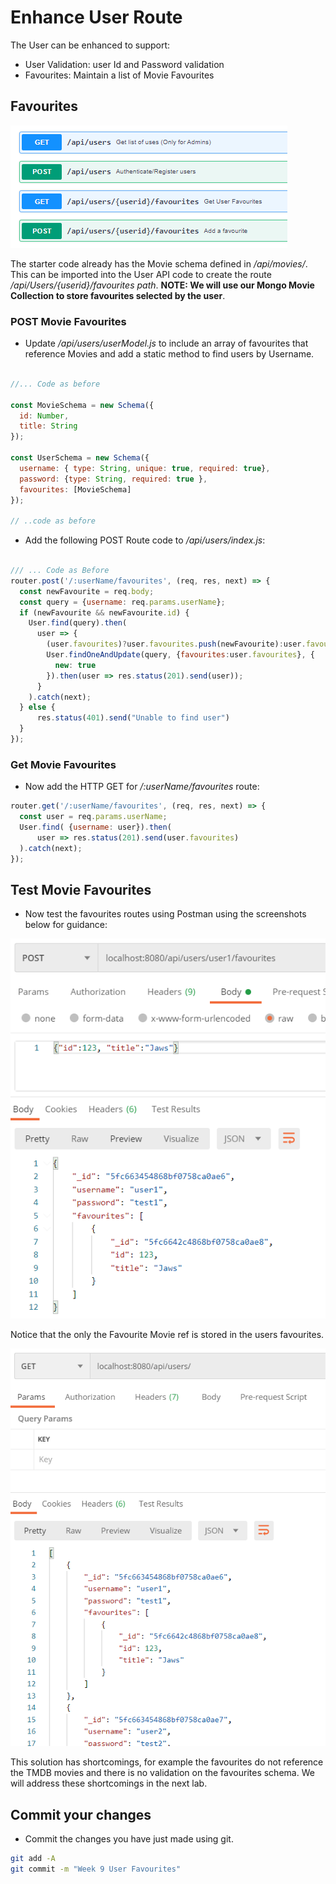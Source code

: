 # Enhance User Route

 The User can be enhanced to support:

 - User Validation: user Id and Password validation
 - Favourites: Maintain a list of Movie Favourites

## Favourites

![Users API](./img/users.png)

The starter code already has the Movie schema defined in */api/movies/*. This can be imported into the User API code to create the route */api/Users/{userid}/favourites path*. **NOTE: We will use our Mongo Movie Collection to store favourites selected by the user**. 

### POST Movie Favourites

- Update */api/users/userModel.js* to include an array of favourites that reference Movies and add a static method to find users by Username. 

~~~javascript

//... Code as before

const MovieSchema = new Schema({
  id: Number,
  title: String
});

const UserSchema = new Schema({
  username: { type: String, unique: true, required: true},
  password: {type: String, required: true },
  favourites: [MovieSchema]
});

// ..code as before

~~~

- Add the following POST Route code to */api/users/index.js*:

~~~javascript

/// ... Code as Before
router.post('/:userName/favourites', (req, res, next) => {
  const newFavourite = req.body;
  const query = {username: req.params.userName};
  if (newFavourite && newFavourite.id) {
    User.find(query).then(
      user => {
        (user.favourites)?user.favourites.push(newFavourite):user.favourites =[newFavourite];
        User.findOneAndUpdate(query, {favourites:user.favourites}, {
          new: true
        }).then(user => res.status(201).send(user));
      }
    ).catch(next);
  } else {
      res.status(401).send("Unable to find user")
  }
});
~~~

### Get Movie Favourites

- Now add the HTTP GET for */:userName/favourites* route:

~~~javascript
router.get('/:userName/favourites', (req, res, next) => {
  const user = req.params.userName;
  User.find( {username: user}).then(
      user => res.status(201).send(user.favourites)
  ).catch(next);
});
~~~

## Test Movie Favourites

- Now test the  favourites routes using Postman using the screenshots below for guidance:

![POST Movie Favourite](./img/fav1.png)

Notice that the only the Favourite Movie ref is stored in the users favourites.

![GET Movie Favourite](./img/fav2.png)


This solution has shortcomings, for example the favourites do not reference the TMDB movies and there is no validation on the favourites schema. We will address these shortcomings in the next lab. 


## Commit your changes

- Commit the changes you have just made using git.

~~~bash
git add -A
git commit -m "Week 9 User Favourites"
~~~

